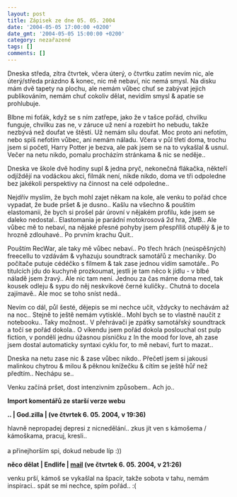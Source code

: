 ```yaml
---
layout: post
title: Zápisek ze dne 05. 05. 2004
date: '2004-05-05 17:00:00 +0200'
date_gmt: '2004-05-05 15:00:00 +0200'
category: nezařazené
tags: []
comments: []
---
```

<p>Dneska středa, zítra čtvrtek, včera úterý, o čtvrtku zatím nevím nic, ale úterý/středa prázdno &amp; konec,  nic mě nebaví, nic nemá smysl. Na disku mám dvě tapety na plochu, ale nemám vůbec chuť se zabývat jejich publikováním,  nemám chuť cokoliv dělat, nevidím smysl &amp; apatie se prohlubuje.</p>
<p>Blbne mi foťák, když se s ním zatřepe, jako že v tašce pořád, chvilku funguje, chvilku zas ne, v záruce už  není a rozebírt ho nebudu, takže nezbývá než doufat ve štěstí. Už nemám sílu doufat. Moc proto ani nefotím,  nebo spíš nefotím vůbec, ani nemám náladu. Včera v půl třetí doma, trochu jsem si početl, Harry Potter je bezva,  ale pak jsem se na to vykašlal &amp; usnul. Večer na netu nikdo, pomalu procházím stránkama &amp; nic se neděje..</p>
<p>Dneska ve škole dvě hodiny supl &amp; jedna pryč, nekonečná flákačka, někteří odjíždějí na vodáckou akci,  filmák není, nikde nikdo, doma ve tři odpoledne bez jakékoli perspektivy na činnost na celé odpoledne..</p>
<p>Nejdřív myslím, že bych mohl zajet někam na kole, ale venku to pořád chce vypadat, že bude pršet &amp; je dusno..  Kašlu na všechno &amp; pouštím elastomanii, že bych si prošel pár úrovní v nějakém profilu, kde jsem se daleko  nedostal.. Elastomania je parádní motokrosová 2d hra, 2MB.. Ale vůbec mě to nebaví, na nějaké přesné pohyby  jsem přespříliš otupělý &amp; je to hrozně zdlouhavé.. Po prvním krachu Quit..</p>
<p>Pouštím RecWar, ale taky mě vůbec  nebaví.. Po třech hrách (neúspěšných) freecellu to vzdávám &amp; vyhazuju soundtrack samotářů z mechaniky. Do  počítače putuje cédéčko s filmem &amp; tak zase jednou vidím samotáře.. Po titulcích jdu do kuchyně prozkoumat,  jestli je tam něco k jídlu - v blbé náladě jsem žravý.. Ale nic tam není. Jednou za čas máme doma med,  tak kousek odleju &amp; sypu do něj neskvikové černé kuličky.. Chutná to docela zajímavě.. Ale moc se toho  sníst nedá..</p>
<p>Nevím co dál, půl šesté, dějepis se mi nechce učit, vždycky to nechávám až na noc.. Stejně to ještě nemám  vytisklé.. Mohl bych se to vlastně naučit z notebooku.. Taky možnost.. V přehrávači je zpátky samotářský soundtrack  a točí se pořád dokola.. O víkendu jsem pořád dokola poslouchal ost pulp fiction, v pondělí jednu úžasnou  písničku z In the mood for love, ah zase jsem dostal automaticky syntaxi cyklu for, to mě nebaví, furt to mazat..</p>
<p>Dneska na netu zase nic &amp; zase vůbec nikdo.. Přečetl jsem si jakousi malinkou chytrou &amp; milou &amp; pěknou  knížečku &amp; cítím se ještě hůř než předtím.. Nechápu se..</p>
<p>Venku začíná pršet, dost intenzivním způsobem.. Ach jo..</p>
<div class="import-komentaru">
<p><strong>Import komentářů ze starší verze webu</strong></p>
<div class="comment">
<p style="font-weight:bold"><span class="compredmet">..</span> | <span class="comname">God.zilla</span> | (ve&nbsp;čtvrtek&nbsp;6.&nbsp;05.&nbsp;2004,&nbsp;v&nbsp;19:36)</p>
<p>hlavně nepropadej depresi z nicnedělání.. zkus jít ven s kámošema / kámoškama, pracuj, kresli.. <br>  <br> a přinejhorším spi, dokud nebude líp :)) </p>
</div>
<div class="comment">
<p style="font-weight:bold"><span class="compredmet">něco dělat</span> | <span class="comname">Endlife</span> |  <a href="mailto:jan.martinek@post.cz">mail</a> (ve&nbsp;čtvrtek&nbsp;6.&nbsp;05.&nbsp;2004,&nbsp;v&nbsp;21:26)</p>
<p>venku prší, kámoš se vykašlal na špacír, takže sobota v tahu, nemám inspiraci.. spát se mi nechce, spím pořád.. :( </p>
</div>
</div>

